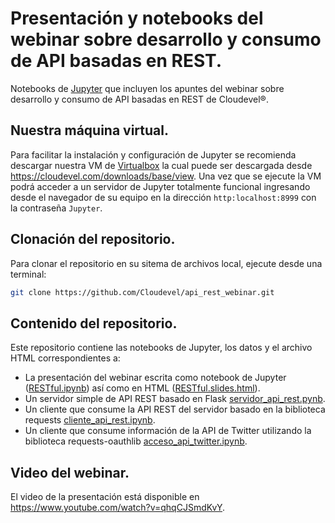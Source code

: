 # Presentación y notebooks del webinar sobre desarrollo y consumo de API basadas en REST.

Notebooks de [Jupyter](https://jupyter.org) que incluyen los apuntes del webinar sobre desarrollo y consumo de API basadas en REST de Cloudevel®.

## Nuestra máquina virtual.

Para facilitar la instalación y configuración de Jupyter se recomienda descargar nuestra VM de [Virtualbox](https://virtualbox.org) la cual puede ser descargada desde https://cloudevel.com/downloads/base/view. Una vez que se ejecute la VM podrá acceder a un servidor de Jupyter totalmente funcional ingresando desde el navegador de su equipo en la dirección ```http:localhost:8999``` con la contraseña ```Jupyter```.

## Clonación del repositorio.

Para clonar el repositorio en su sitema de archivos local, ejecute desde una terminal:

``` bash
git clone https://github.com/Cloudevel/api_rest_webinar.git
```

## Contenido del repositorio.

Este repositorio contiene las notebooks de Jupyter, los datos y el archivo HTML correspondientes a:

* La presentación del webinar escrita como notebook de Jupyter ([RESTful.ipynb](RESTful.ipynb)) así como en HTML ([RESTful.slides.html](http://htmlpreview.github.com/?https://github.com/josechval/api_rest_webinar/blob/master/RESTful.slides.html)).
* Un servidor simple de API REST basado en Flask [servidor_api_rest.pynb](servidor_api_rest.ipynb).
* Un cliente que consume la API REST del servidor basado en la biblioteca requests [cliente_api_rest.ipynb](cliente_api_rest.ipynb).
* Un cliente que consume información de la API de Twitter utilizando la biblioteca requests-oauthlib [acceso_api_twitter.ipynb](acceso_api_twitter.ipynb).

## Video del webinar.

El video de la presentación está disponible en https://www.youtube.com/watch?v=qhqCJSmdKvY.
